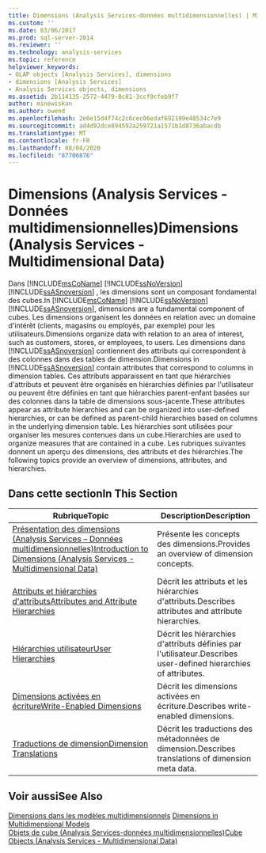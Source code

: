 ```yaml
---
title: Dimensions (Analysis Services-données multidimensionnelles) | Microsoft Docs
ms.custom: ''
ms.date: 03/06/2017
ms.prod: sql-server-2014
ms.reviewer: ''
ms.technology: analysis-services
ms.topic: reference
helpviewer_keywords:
- OLAP objects [Analysis Services], dimensions
- dimensions [Analysis Services]
- Analysis Services objects, dimensions
ms.assetid: 2b114135-2572-4479-8c81-3ccf0cfeb9f7
author: minewiskan
ms.author: owend
ms.openlocfilehash: 2e0e15d4f74c2c6cec06edaf692199e48534c7e9
ms.sourcegitcommit: ad4d92dce894592a259721a1571b1d8736abacdb
ms.translationtype: MT
ms.contentlocale: fr-FR
ms.lasthandoff: 08/04/2020
ms.locfileid: "87706876"
---
```

# <a name="dimensions-analysis-services---multidimensional-data"></a><span data-ttu-id="9d953-102">Dimensions (Analysis Services - Données multidimensionnelles)</span><span class="sxs-lookup"><span data-stu-id="9d953-102">Dimensions (Analysis Services - Multidimensional Data)</span></span>
  <span data-ttu-id="9d953-103">Dans [!INCLUDE[msCoName](../../includes/msconame-md.md)] [!INCLUDE[ssNoVersion](../../includes/ssnoversion-md.md)] [!INCLUDE[ssASnoversion](../../includes/ssasnoversion-md.md)] , les dimensions sont un composant fondamental des cubes.</span><span class="sxs-lookup"><span data-stu-id="9d953-103">In [!INCLUDE[msCoName](../../includes/msconame-md.md)] [!INCLUDE[ssNoVersion](../../includes/ssnoversion-md.md)] [!INCLUDE[ssASnoversion](../../includes/ssasnoversion-md.md)], dimensions are a fundamental component of cubes.</span></span> <span data-ttu-id="9d953-104">Les dimensions organisent les données en relation avec un domaine d'intérêt (clients, magasins ou employés, par exemple) pour les utilisateurs.</span><span class="sxs-lookup"><span data-stu-id="9d953-104">Dimensions organize data with relation to an area of interest, such as customers, stores, or employees, to users.</span></span> <span data-ttu-id="9d953-105">Les dimensions dans [!INCLUDE[ssASnoversion](../../includes/ssasnoversion-md.md)] contiennent des attributs qui correspondent à des colonnes dans des tables de dimension.</span><span class="sxs-lookup"><span data-stu-id="9d953-105">Dimensions in [!INCLUDE[ssASnoversion](../../includes/ssasnoversion-md.md)] contain attributes that correspond to columns in dimension tables.</span></span> <span data-ttu-id="9d953-106">Ces attributs apparaissent en tant que hiérarchies d'attributs et peuvent être organisés en hiérarchies définies par l'utilisateur ou peuvent être définies en tant que hiérarchies parent-enfant basées sur des colonnes dans la table de dimensions sous-jacente.</span><span class="sxs-lookup"><span data-stu-id="9d953-106">These attributes appear as attribute hierarchies and can be organized into user-defined hierarchies, or can be defined as parent-child hierarchies based on columns in the underlying dimension table.</span></span> <span data-ttu-id="9d953-107">Les hiérarchies sont utilisées pour organiser les mesures contenues dans un cube.</span><span class="sxs-lookup"><span data-stu-id="9d953-107">Hierarchies are used to organize measures that are contained in a cube.</span></span> <span data-ttu-id="9d953-108">Les rubriques suivantes donnent un aperçu des dimensions, des attributs et des hiérarchies.</span><span class="sxs-lookup"><span data-stu-id="9d953-108">The following topics provide an overview of dimensions, attributes, and hierarchies.</span></span>  
  
## <a name="in-this-section"></a><span data-ttu-id="9d953-109">Dans cette section</span><span class="sxs-lookup"><span data-stu-id="9d953-109">In This Section</span></span>  
  
|<span data-ttu-id="9d953-110">Rubrique</span><span class="sxs-lookup"><span data-stu-id="9d953-110">Topic</span></span>|<span data-ttu-id="9d953-111">Description</span><span class="sxs-lookup"><span data-stu-id="9d953-111">Description</span></span>|  
|-----------|-----------------|  
|[<span data-ttu-id="9d953-112">Présentation des dimensions &#40;Analysis Services – Données multidimensionnelles&#41;</span><span class="sxs-lookup"><span data-stu-id="9d953-112">Introduction to Dimensions &#40;Analysis Services - Multidimensional Data&#41;</span></span>](dimensions-analysis-services-multidimensional-data.md)|<span data-ttu-id="9d953-113">Présente les concepts des dimensions.</span><span class="sxs-lookup"><span data-stu-id="9d953-113">Provides an overview of dimension concepts.</span></span>|  
|[<span data-ttu-id="9d953-114">Attributs et hiérarchies d'attributs</span><span class="sxs-lookup"><span data-stu-id="9d953-114">Attributes and Attribute Hierarchies</span></span>](attributes-and-attribute-hierarchies.md)|<span data-ttu-id="9d953-115">Décrit les attributs et les hiérarchies d'attributs.</span><span class="sxs-lookup"><span data-stu-id="9d953-115">Describes attributes and attribute hierarchies.</span></span>|  
|[<span data-ttu-id="9d953-116">Hiérarchies utilisateur</span><span class="sxs-lookup"><span data-stu-id="9d953-116">User Hierarchies</span></span>](user-hierarchies.md)|<span data-ttu-id="9d953-117">Décrit les hiérarchies d'attributs définies par l'utilisateur.</span><span class="sxs-lookup"><span data-stu-id="9d953-117">Describes user-defined hierarchies of attributes.</span></span>|  
|[<span data-ttu-id="9d953-118">Dimensions activées en écriture</span><span class="sxs-lookup"><span data-stu-id="9d953-118">Write-Enabled Dimensions</span></span>](write-enabled-dimensions.md)|<span data-ttu-id="9d953-119">Décrit les dimensions activées en écriture.</span><span class="sxs-lookup"><span data-stu-id="9d953-119">Describes write-enabled dimensions.</span></span>|  
|[<span data-ttu-id="9d953-120">Traductions de dimension</span><span class="sxs-lookup"><span data-stu-id="9d953-120">Dimension Translations</span></span>](dimension-translations.md)|<span data-ttu-id="9d953-121">Décrit les traductions des métadonnées de dimension.</span><span class="sxs-lookup"><span data-stu-id="9d953-121">Describes translations of dimension meta data.</span></span>|  
  
## <a name="see-also"></a><span data-ttu-id="9d953-122">Voir aussi</span><span class="sxs-lookup"><span data-stu-id="9d953-122">See Also</span></span>  
 <span data-ttu-id="9d953-123">[Dimensions dans les modèles multidimensionnels](../multidimensional-models/dimensions-in-multidimensional-models.md) </span><span class="sxs-lookup"><span data-stu-id="9d953-123">[Dimensions in Multidimensional Models](../multidimensional-models/dimensions-in-multidimensional-models.md) </span></span>  
 [<span data-ttu-id="9d953-124">Objets de cube &#40;Analysis Services-données multidimensionnelles&#41;</span><span class="sxs-lookup"><span data-stu-id="9d953-124">Cube Objects &#40;Analysis Services - Multidimensional Data&#41;</span></span>](../multidimensional-models-olap-logical-cube-objects/cube-objects-analysis-services-multidimensional-data.md)  
  
  
